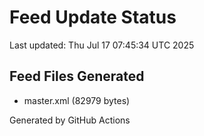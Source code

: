 # Feed Update Status
Last updated: Thu Jul 17 07:45:34 UTC 2025

## Feed Files Generated
- master.xml (82979 bytes)

Generated by GitHub Actions
